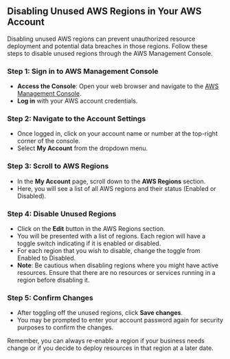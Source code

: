 ## Disabling Unused AWS Regions in Your AWS Account

Disabling unused AWS regions can prevent unauthorized resource deployment and potential data breaches in those regions. Follow these steps to disable unused regions through the AWS Management Console.

### Step 1: Sign in to AWS Management Console
- **Access the Console**: Open your web browser and navigate to the [AWS Management Console](https://aws.amazon.com/console/).
- **Log in** with your AWS account credentials.

### Step 2: Navigate to the Account Settings
- Once logged in, click on your account name or number at the top-right corner of the console.
- Select **My Account** from the dropdown menu.

### Step 3: Scroll to AWS Regions
- In the **My Account** page, scroll down to the **AWS Regions** section.
- Here, you will see a list of all AWS regions and their status (Enabled or Disabled).

### Step 4: Disable Unused Regions
- Click on the **Edit** button in the AWS Regions section.
- You will be presented with a list of regions. Each region will have a toggle switch indicating if it is enabled or disabled.
- For each region that you wish to disable, change the toggle from Enabled to Disabled.
- **Note**: Be cautious when disabling regions where you might have active resources. Ensure that there are no resources or services running in a region before disabling it.

### Step 5: Confirm Changes
- After toggling off the unused regions, click **Save changes**.
- You may be prompted to enter your account password again for security purposes to confirm the changes.

Remember, you can always re-enable a region if your business needs change or if you decide to deploy resources in that region at a later date.

